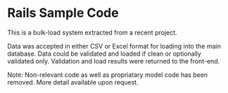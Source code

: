 # Rails Sample Code

This is a bulk-load system extracted from a recent project.

Data was accepted in either CSV or Excel format for loading into the main database.  Data could be validated and loaded if clean or optionally validated only.  Validation and load results were returned to the front-end.

Note: Non-relevant code as well as propriatary model code has been removed.  More detail available upon request.
